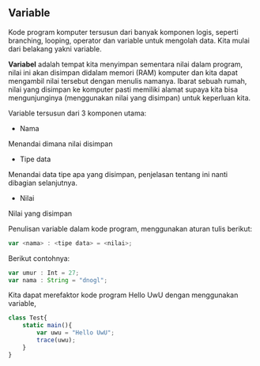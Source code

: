 ## Variable

Kode program komputer tersusun dari banyak komponen logis, seperti branching, looping, operator dan variable untuk mengolah data. Kita mulai dari belakang yakni variable.

**Variabel** adalah tempat kita menyimpan sementara nilai dalam program, nilai ini akan disimpan didalam memori (RAM) komputer dan kita dapat mengambil nilai tersebut dengan menulis namanya. Ibarat sebuah rumah, nilai yang disimpan ke komputer pasti memiliki alamat supaya kita bisa mengunjunginya (menggunakan nilai yang disimpan) untuk keperluan kita.

Variable tersusun dari 3 komponen utama:

- Nama

Menandai dimana nilai disimpan

- Tipe data

Menandai data tipe apa yang disimpan, penjelasan tentang ini nanti dibagian selanjutnya.

- Nilai

Nilai yang disimpan

Penulisan variable dalam kode program, menggunakan aturan tulis berikut:

```javascript
var <nama> : <tipe data> = <nilai>;
```

Berikut contohnya:

```javascript
var umur : Int = 27;
var nama : String = "dnogl";
```

Kita dapat merefaktor kode program Hello UwU dengan menggunakan variable,

```javascript
class Test{
    static main(){
        var uwu = "Hello UwU";
        trace(uwu);
    }
}
```


